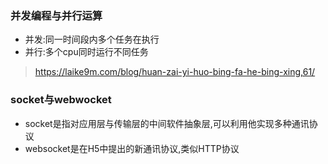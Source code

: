 ### 并发编程与并行运算

* 并发:同一时间段内多个任务在执行
* 并行:多个cpu同时运行不同任务

> https://laike9m.com/blog/huan-zai-yi-huo-bing-fa-he-bing-xing,61/

### socket与webwocket

* socket是指对应用层与传输层的中间软件抽象层,可以利用他实现多种通讯协议
* websocket是在H5中提出的新通讯协议,类似HTTP协议


